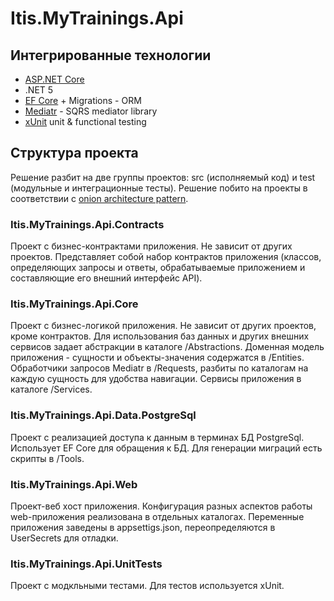 # Itis.MyTrainings.Api

## Интегрированные технологии

- [ASP.NET Core](https://docs.microsoft.com/ru-ru/aspnet/core/?view=aspnetcore-5.0)
- .NET 5
- [EF Core](https://docs.microsoft.com/ru-ru/ef/core/) + Migrations - ORM
- [Mediatr](https://github.com/jbogard/MediatR) - SQRS mediator library
- [xUnit](https://xunit.net/) unit & functional testing

## Структура проекта

Решение разбит на две группы проектов: src (исполняемый код) и test (модульные и интеграционные тесты). Решение побито на проекты в соответствии с [onion architecture pattern](https://www.codeguru.com/csharp/csharp/cs_misc/designtechniques/understanding-onion-architecture.html).

### Itis.MyTrainings.Api.Contracts

Проект с бизнес-контрактами приложения. Не зависит от других проектов. Представляет собой набор контрактов приложения (классов, определяющих запросы и ответы, обрабатываемые приложением и составляющие его внешний интерфейс API).

### Itis.MyTrainings.Api.Core

Проект с бизнес-логикой приложения. Не зависит от других проектов, кроме контрактов. Для использования баз данных и других внешних сервисов задает абстракции в каталоге /Abstractions. Доменная модель приложения - сущности и объекты-значения содержатся в /Entities. Обработчики запросов Mediatr в /Requests, разбиты по каталогам на каждую сущность для удобства навигации. Сервисы приложения в каталоге /Services.

### Itis.MyTrainings.Api.Data.PostgreSql

Проект с реализацией доступа к данным в терминах БД PostgreSql. Использует EF Core для обращения к БД. Для генерации миграций есть скрипты в /Tools.

### Itis.MyTrainings.Api.Web

Проект-веб хост приложения. Конфигурация разных аспектов работы web-приложения реализована в отдельных каталогах. Переменные приложения заведены в appsettigs.json, переопределяются в UserSecrets для отладки.

### Itis.MyTrainings.Api.UnitTests

Проект с модкльными тестами. Для тестов используется xUnit.

